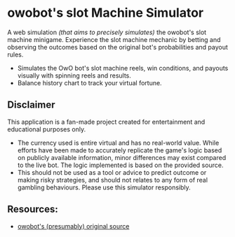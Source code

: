 # owobot's slot Machine Simulator

A web simulation *(that aims to precisely simulates)* the owobot's slot machine minigame. Experience the slot machine mechanic by betting and observing the outcomes based on the original bot's probabilities and payout rules. 

* Simulates the OwO bot's slot machine reels, win conditions, and payouts visually with spinning reels and results.
* Balance history chart to track your virtual fortune.

## Disclaimer

This application is a fan-made project created for entertainment and educational purposes only.
- The currency used is entire virtual and has no real-world value.  While efforts have been made to accurately replicate the game's logic based on publicly available information, minor differences may exist compared to the live bot. The logic implemented is based on the provided source.
- This should not be used as a tool or advice to predict outcome or making risky strategies, and should not relates to any form of real gambling behaviours.
Please use this simulator responsibly. 

## Resources:
- [owobot's (presumably) original source](https://github.com/ChristopherBThai/Discord-OwO-Bot/blob/master/src/commands/commandList/gamble/slots.js)
